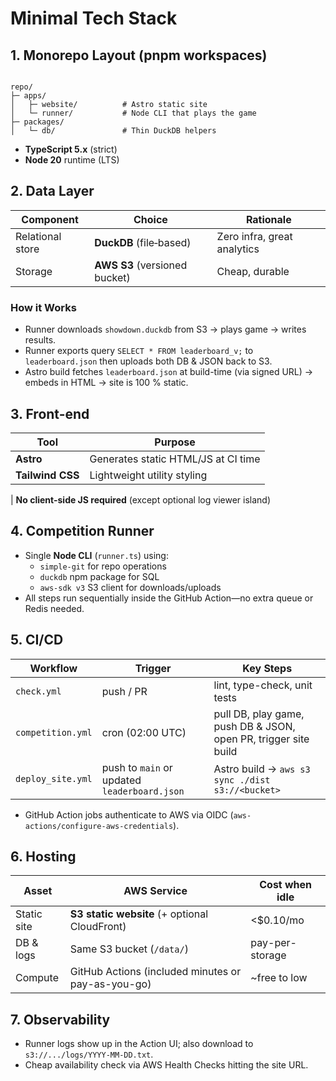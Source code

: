 # Minimal Tech Stack

## 1. Monorepo Layout (pnpm workspaces)

```

repo/
├─ apps/
│   ├─ website/          # Astro static site
│   └─ runner/           # Node CLI that plays the game
├─ packages/
│   └─ db/               # Thin DuckDB helpers

```

- **TypeScript 5.x** (strict)
- **Node 20** runtime (LTS)

## 2. Data Layer

| Component        | Choice                        | Rationale                   |
| ---------------- | ----------------------------- | --------------------------- |
| Relational store | **DuckDB** (file‐based)       | Zero infra, great analytics |
| Storage          | **AWS S3** (versioned bucket) | Cheap, durable              |

### How it Works

- Runner downloads `showdown.duckdb` from S3 → plays game → writes results.
- Runner exports query `SELECT * FROM leaderboard_v;` to `leaderboard.json` then uploads both DB & JSON back to S3.
- Astro build fetches `leaderboard.json` at build-time (via signed URL) → embeds in HTML → site is 100 % static.

## 3. Front-end

| Tool             | Purpose                             |
| ---------------- | ----------------------------------- |
| **Astro**        | Generates static HTML/JS at CI time |
| **Tailwind CSS** | Lightweight utility styling         |

| **No client-side JS required** (except optional log viewer island)

## 4. Competition Runner

- Single **Node CLI** (`runner.ts`) using:
  - `simple-git` for repo operations
  - `duckdb` npm package for SQL
  - `aws-sdk v3` S3 client for downloads/uploads
- All steps run sequentially inside the GitHub Action—no extra queue or Redis needed.

## 5. CI/CD

| Workflow          | Trigger                                      | Key Steps                                                       |
| ----------------- | -------------------------------------------- | --------------------------------------------------------------- |
| `check.yml`       | push / PR                                    | lint, type-check, unit tests                                    |
| `competition.yml` | cron (02:00 UTC)                             | pull DB, play game, push DB & JSON, open PR, trigger site build |
| `deploy_site.yml` | push to `main` or updated `leaderboard.json` | Astro build → `aws s3 sync ./dist s3://<bucket>`                |

- GitHub Action jobs authenticate to AWS via OIDC (`aws-actions/configure-aws-credentials`).

## 6. Hosting

| Asset       | AWS Service                                        | Cost when idle  |
| ----------- | -------------------------------------------------- | --------------- |
| Static site | **S3 static website** (+ optional CloudFront)      | <$0.10/mo       |
| DB & logs   | Same S3 bucket (`/data/`)                          | pay-per-storage |
| Compute     | GitHub Actions (included minutes or pay-as-you-go) | ~free to low    |

## 7. Observability

- Runner logs show up in the Action UI; also download to `s3://.../logs/YYYY-MM-DD.txt`.
- Cheap availability check via AWS Health Checks hitting the site URL.
